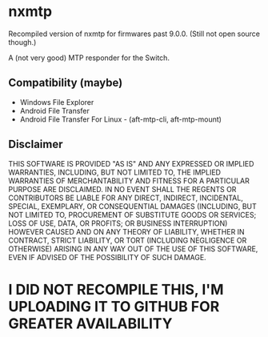 # nxmtp

Recompiled version of nxmtp for firmwares past 9.0.0. (Still not open source though.)

A (not very good) MTP responder for the Switch.

## Compatibility (maybe)

* Windows File Explorer
* Android File Transfer
* Android File Transfer For Linux - (aft-mtp-cli, aft-mtp-mount)

## Disclaimer

THIS SOFTWARE IS PROVIDED "AS IS" AND ANY EXPRESSED OR IMPLIED WARRANTIES, INCLUDING, BUT NOT LIMITED TO, THE IMPLIED WARRANTIES OF MERCHANTABILITY AND FITNESS FOR A PARTICULAR PURPOSE ARE DISCLAIMED. IN NO EVENT SHALL THE REGENTS OR CONTRIBUTORS BE LIABLE FOR ANY DIRECT, INDIRECT, INCIDENTAL, SPECIAL, EXEMPLARY, OR CONSEQUENTIAL DAMAGES (INCLUDING, BUT NOT LIMITED TO, PROCUREMENT OF SUBSTITUTE GOODS OR SERVICES; LOSS OF USE, DATA, OR PROFITS; OR BUSINESS INTERRUPTION)
HOWEVER CAUSED AND ON ANY THEORY OF LIABILITY, WHETHER IN CONTRACT, STRICT LIABILITY, OR TORT (INCLUDING NEGLIGENCE OR OTHERWISE) ARISING IN ANY WAY OUT OF THE USE OF THIS SOFTWARE, EVEN IF ADVISED OF THE POSSIBILITY OF SUCH DAMAGE.

# I DID NOT RECOMPILE THIS, I'M UPLOADING IT TO GITHUB FOR GREATER AVAILABILITY
